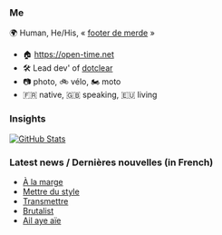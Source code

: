 ### Me

🌍 Human, He/His, « [footer de merde](https://open-time.net/post/2013/07/17/La-veritable-histoire-du-Footer-de-merde-) » 
* 🏠 https://open-time.net 
* 🛠️ Lead dev' of [dotclear](https://git.dotclear.org/dev/dotclear)
* 📷 photo, 🚲 vélo, 🏍️ moto 
* 🇫🇷 native, 🇬🇧 speaking, 🇪🇺 living

### Insights

[![GitHub Stats](https://github-readme-stats-sigma-five.vercel.app/api?username=franck-paul)](https://github.com/franck-paul)

### Latest news / Dernières nouvelles (in French)

<!-- BLOG-POST-LIST:START -->
- [À la marge](https://open-time.net/post/2024/10/18/A-la-marge)
- [Mettre du style](https://open-time.net/post/2024/10/17/Mettre-du-style)
- [Transmettre](https://open-time.net/post/2024/10/16/Transmettre)
- [Brutalist](https://open-time.net/post/2024/10/15/Brutalist)
- [Ail aye aïe](https://open-time.net/post/2024/10/14/Ail-aye-aie)
<!-- BLOG-POST-LIST:END -->
